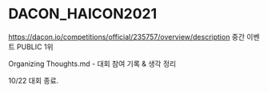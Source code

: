 # DACON_HAICON2021

https://dacon.io/competitions/official/235757/overview/description
중간 이벤트 PUBLIC 1위

Organizing Thoughts.md - 대회 참여 기록 & 생각 정리 

10/22 대회 종료.
